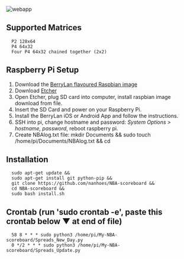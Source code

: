 ![webapp](https://user-images.githubusercontent.com/68497310/130024986-6a3f3b1d-88f5-49bd-8cd6-c8388bac1d7a.png)

## Supported Matrices
      P2 128x64
      P4 64x32
      Four P4 64x32 chained together (2x2)

## Raspberry Pi Setup
1. Download the [BerryLan flavoured Raspbian image](https://downloads.nymea.io/images/berrylan/)
2. Download [Etcher](https://www.balena.io/etcher/)
3. Open Etcher, plug SD card into computer, install raspbian image download from file.
4. Insert the SD Card and power on your Raspberry Pi.
5. Install the BerryLan iOS or Android App and follow the instructions.
6. SSH into pi, change hostname and password: *System Options > hostname, password*, reboot raspberry pi.
7. Create NBAlog.txt file: mkdir Documents && sudo touch /home/pi/Documents/NBAlog.txt && cd

## Installation
      sudo apt-get update &&
      sudo apt-get install git python-pip &&
      git clone https://github.com/nanhoes/NBA-scoreboard &&
      cd NBA-scoreboard &&
      sudo bash install.sh

## Crontab (run 'sudo crontab -e', paste this crontab below ▼ at end of file)
      58 8 * * * sudo python3 /home/pi/My-NBA-scoreboard/Spreads_New_Day.py
      0 */2 * * * sudo python3 /home/pi/My-NBA-scoreboard/Spreads_Update.py
